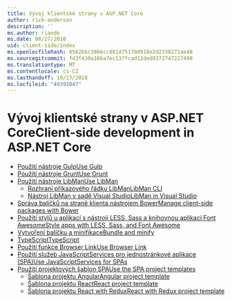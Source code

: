 ```yaml
---
title: Vývoj klientské strany v ASP.NET Core
author: rick-anderson
description: ''
ms.author: riande
ms.date: 08/27/2018
uid: client-side/index
ms.openlocfilehash: 0562bbc3866ccd81d75170d918e2d2338271ae48
ms.sourcegitcommit: f43f430a166a7ec137fcad12ded0372747227498
ms.translationtype: MT
ms.contentlocale: cs-CZ
ms.lasthandoff: 10/17/2018
ms.locfileid: "49391047"
---
```

# <a name="client-side-development-in-aspnet-core"></a><span data-ttu-id="dbcad-102">Vývoj klientské strany v ASP.NET Core</span><span class="sxs-lookup"><span data-stu-id="dbcad-102">Client-side development in ASP.NET Core</span></span>

* [<span data-ttu-id="dbcad-103">Použití nástroje Gulp</span><span class="sxs-lookup"><span data-stu-id="dbcad-103">Use Gulp</span></span>](xref:client-side/using-gulp)
* [<span data-ttu-id="dbcad-104">Použití nástroje Grunt</span><span class="sxs-lookup"><span data-stu-id="dbcad-104">Use Grunt</span></span>](xref:client-side/using-grunt)
* [<span data-ttu-id="dbcad-105">Použití nástroje LibMan</span><span class="sxs-lookup"><span data-stu-id="dbcad-105">Use LibMan</span></span>](xref:client-side/libman/index)
  * [<span data-ttu-id="dbcad-106">Rozhraní příkazového řádku LibMan</span><span class="sxs-lookup"><span data-stu-id="dbcad-106">LibMan CLI</span></span>](xref:client-side/libman/libman-cli)
  * [<span data-ttu-id="dbcad-107">Nástroj LibMan v sadě Visual Studio</span><span class="sxs-lookup"><span data-stu-id="dbcad-107">LibMan in Visual Studio</span></span>](xref:client-side/libman/libman-vs)
* [<span data-ttu-id="dbcad-108">Správa balíčků na straně klienta nástrojem Bower</span><span class="sxs-lookup"><span data-stu-id="dbcad-108">Manage client-side packages with Bower</span></span>](xref:client-side/bower)
* [<span data-ttu-id="dbcad-109">Použití stylů u aplikací s nástroji LESS, Sass a knihovnou aplikací Font Awesome</span><span class="sxs-lookup"><span data-stu-id="dbcad-109">Style apps with LESS, Sass, and Font Awesome</span></span>](xref:client-side/less-sass-fa)
* [<span data-ttu-id="dbcad-110">Vytvoření balíčku a minifikace</span><span class="sxs-lookup"><span data-stu-id="dbcad-110">Bundle and minify</span></span>](xref:client-side/bundling-and-minification)
* [<span data-ttu-id="dbcad-111">TypeScript</span><span class="sxs-lookup"><span data-stu-id="dbcad-111">TypeScript</span></span>](https://www.typescriptlang.org/docs/handbook/asp-net-core.html)
* [<span data-ttu-id="dbcad-112">Použití funkce Browser Link</span><span class="sxs-lookup"><span data-stu-id="dbcad-112">Use Browser Link</span></span>](xref:client-side/using-browserlink)
* [<span data-ttu-id="dbcad-113">Použití služeb JavaScriptServices pro jednostránkové aplikace (SPA)</span><span class="sxs-lookup"><span data-stu-id="dbcad-113">Use JavaScriptServices for SPAs</span></span>](xref:client-side/spa-services)
* [<span data-ttu-id="dbcad-114">Použití projektových šablon SPA</span><span class="sxs-lookup"><span data-stu-id="dbcad-114">Use the SPA project templates</span></span>](xref:spa/index)
  * [<span data-ttu-id="dbcad-115">Šablona projektu Angular</span><span class="sxs-lookup"><span data-stu-id="dbcad-115">Angular project template</span></span>](xref:spa/angular)
  * [<span data-ttu-id="dbcad-116">Šablona projektu React</span><span class="sxs-lookup"><span data-stu-id="dbcad-116">React project template</span></span>](xref:spa/react)
  * [<span data-ttu-id="dbcad-117">Šablona projektu React with Redux</span><span class="sxs-lookup"><span data-stu-id="dbcad-117">React with Redux project template</span></span>](xref:spa/react-with-redux)
